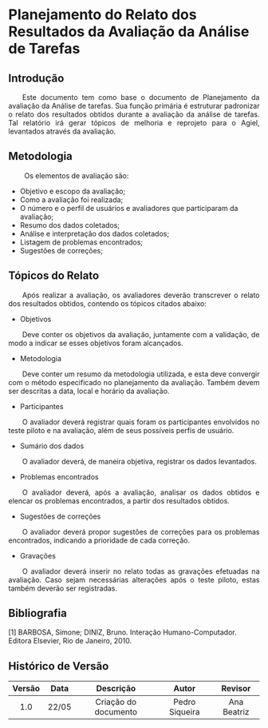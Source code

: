 # Planejamento do Relato dos Resultados da Avaliação da Análise de Tarefas

## Introdução
<p align="justify">
&emsp;&emsp;Este documento tem como base o documento de Planejamento da avaliação da Análise de tarefas. Sua função primária é estruturar padronizar o relato dos resultados obtidos durante a avaliação da análise de tarefas. Tal relatório irá gerar tópicos de melhoria e reprojeto para o Agiel, levantados através da avaliação.
</p>

## Metodologia
&emsp;&emsp; Os elementos de avaliação são:
* Objetivo e escopo da avaliação;
* Como a avaliação foi realizada;
* O número e o perfil de usuários e avaliadores que participaram da avaliação;
* Resumo dos dados coletados;
* Análise e interpretação dos dados coletados;
* Listagem de problemas encontrados;
* Sugestões de correções;

## Tópicos do Relato
<p align="justify">
&emsp;&emsp;Após realizar a avaliação, os avaliadores deverão transcrever o relato dos resultados obtidos, contendo os tópicos citados abaixo:
</p>

* Objetivos
<p align="justify">
&emsp;&emsp;Deve conter os objetivos da avaliação, juntamente com a validação, de modo a indicar se esses objetivos foram alcançados.
</p>

* Metodologia
<p align="justify">
&emsp;&emsp;Deve conter um resumo da metodologia utilizada, e esta deve convergir com o método especificado no planejamento da avaliação. Também devem ser descritas a data, local e horário da avaliação.
</p>

* Participantes
<p align="justify">
&emsp;&emsp;O avaliador deverá registrar quais foram os participantes envolvidos no teste piloto e na avaliação, além de seus possíveis perfis de usuário. 
</p>

* Sumário dos dados
<p align="justify">
&emsp;&emsp;O avaliador deverá, de maneira objetiva, registrar os dados levantados.
</p>

* Problemas encontrados
<p align="justify">
&emsp;&emsp;O avaliador deverá, após a avaliação, analisar os dados obtidos e elencar os problemas encontrados, a partir dos resultados obtidos.
</p>

* Sugestões de correções
<p align="justify">
&emsp;&emsp;O avaliador deverá propor sugestões de correções para os problemas encontrados, indicando a prioridade de cada correção.
</p>

* Gravações
<p align="justify">
&emsp;&emsp;O avaliador deverá inserir no relato todas as gravações efetuadas na avaliação. Caso sejam necessárias alterações após o teste piloto, estas também deverão ser registradas. 
</p>

## Bibliografia

[1] BARBOSA, Simone; DINIZ, Bruno. Interação Humano-Computador. Editora Elsevier, Rio de Janeiro, 2010.

## Histórico de Versão

| Versão | Data  |            Descrição             |     Autor      |    Revisor    |
|:------:|:-----:|:--------------------------------:|:--------------:|:-------------:|
|  1.0   | 22/05 | Criação do documento | Pedro Siqueira | Ana Beatriz |